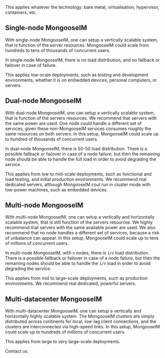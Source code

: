 This applies whatever the technology: bare metal, virtualisation, hypervisor, containers, etc.

## Single-node MongooseIM

With single-node MongooseIM, one can setup a vertically scalable system, that is function of the server resources. MongooseIM could scale from hundreds to tens of thousands of concurrent users.

In single-node MongooseIM, there is no load distribution, and no fallback or failover in case of failure.

This applies low-scale deployments, such as testing and development environments, whether it is on embedded devices, personal computers, or servers.

## Dual-node MongooseIM

With dual-node MongooseIM, one can setup a vertically scalable system, that is function of the servers resources. We recommend that servers with the same power are used. One node could handle a different set of services, given these non-MongooseIM services consumes roughly the same resources on both servers. In this setup, MongooseIM could scale up to hundred of thousands of concurrent users.

In dual-node MongooseIM, there is 50-50 load distribution. There is a possible fallback or failover in case of a node failure, but then the remaining node should be able to handle the full load in order to avoid degrading the service.

This applies from low to mid-scale deployments, such as functional and load testing, and initial production environments. We recommend real dedicated servers, although MongooseIM coul run in cluster mode with low-power machines, such as embedded devices.

## Multi-node MongooseIM

With multi-node MongooseIM, one can setup a vertically and horizontally scalable system, that is still function of the servers resources. We highly recommend that servers with the same available power are used. We also recommend that no node handles a different set of services, because a risk of unbalance can appear. In this setup, MongooseIM could scale up to tens of millions of concurrent users.

In multi-node MongooseIM, with `n` nodes, there is `1/n` load distribution. There is a possible fallback or failover in case of a node failure, but then the remaining nodes should be able to handle the `1/n` load in order to avoid degrading the service.

This applies from mid to large-scale deployments, such as production environments. We recommend real dedicated, powerful servers.

## Multi-datacenter MongooseIM

With multi-datacenter MongooseIM, one can setup a vertically and horizontally highly scalable system. The MongooseIM clusters are simply distributed across continents for local, low-lag client connections, and the clusters are interconnected via high-speed links. In this setup, MongooseIM could scale up to hundreds of millions of concurrent users.

This applies from large to very large-scale deployments.

Contact us.
